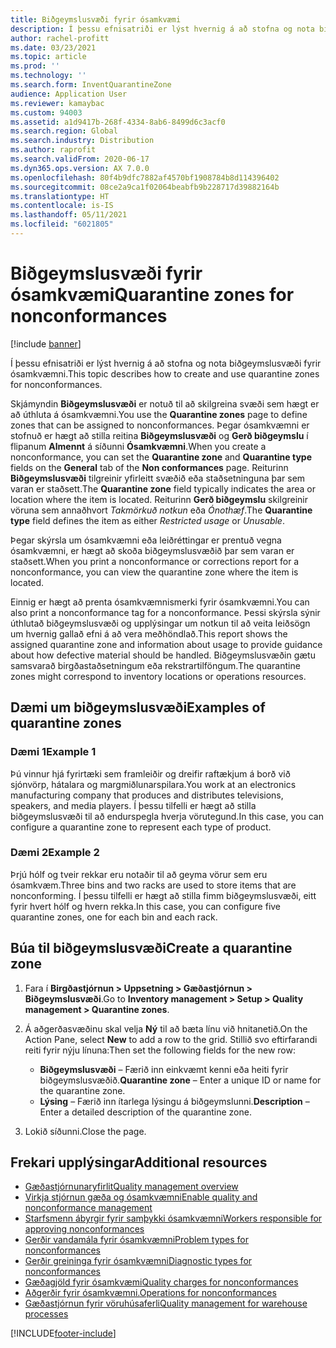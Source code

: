 ```yaml
---
title: Biðgeymslusvæði fyrir ósamkvæmi
description: Í þessu efnisatriði er lýst hvernig á að stofna og nota biðgeymslusvæði fyrir ósamkvæmni.
author: rachel-profitt
ms.date: 03/23/2021
ms.topic: article
ms.prod: ''
ms.technology: ''
ms.search.form: InventQuarantineZone
audience: Application User
ms.reviewer: kamaybac
ms.custom: 94003
ms.assetid: a1d9417b-268f-4334-8ab6-8499d6c3acf0
ms.search.region: Global
ms.search.industry: Distribution
ms.author: raprofit
ms.search.validFrom: 2020-06-17
ms.dyn365.ops.version: AX 7.0.0
ms.openlocfilehash: 80f4b9dfc7882af4570bf1908784b8d114396402
ms.sourcegitcommit: 08ce2a9ca1f02064beabfb9b228717d39882164b
ms.translationtype: HT
ms.contentlocale: is-IS
ms.lasthandoff: 05/11/2021
ms.locfileid: "6021805"
---
```

# <a name="quarantine-zones-for-nonconformances"></a><span data-ttu-id="a3738-103">Biðgeymslusvæði fyrir ósamkvæmi</span><span class="sxs-lookup"><span data-stu-id="a3738-103">Quarantine zones for nonconformances</span></span>

[!include [banner](../includes/banner.md)]

<span data-ttu-id="a3738-104">Í þessu efnisatriði er lýst hvernig á að stofna og nota biðgeymslusvæði fyrir ósamkvæmni.</span><span class="sxs-lookup"><span data-stu-id="a3738-104">This topic describes how to create and use quarantine zones for nonconformances.</span></span>

<span data-ttu-id="a3738-105">Skjámyndin **Biðgeymslusvæði** er notuð til að skilgreina svæði sem hægt er að úthluta á ósamkvæmni.</span><span class="sxs-lookup"><span data-stu-id="a3738-105">You use the **Quarantine zones** page to define zones that can be assigned to nonconformances.</span></span> <span data-ttu-id="a3738-106">Þegar ósamkvæmni er stofnuð er hægt að stilla reitina **Biðgeymslusvæði** og **Gerð biðgeymslu** í flipanum **Almennt** á síðunni **Ósamkvæmni**.</span><span class="sxs-lookup"><span data-stu-id="a3738-106">When you create a nonconformance, you can set the **Quarantine zone** and **Quarantine type** fields on the **General** tab of the **Non conformances** page.</span></span> <span data-ttu-id="a3738-107">Reiturinn **Biðgeymslusvæði** tilgreinir yfirleitt svæðið eða staðsetninguna þar sem varan er staðsett.</span><span class="sxs-lookup"><span data-stu-id="a3738-107">The **Quarantine zone** field typically indicates the area or location where the item is located.</span></span> <span data-ttu-id="a3738-108">Reiturinn **Gerð biðgeymslu** skilgreinir vöruna sem annaðhvort *Takmörkuð notkun* eða *Ónothæf*.</span><span class="sxs-lookup"><span data-stu-id="a3738-108">The **Quarantine type** field defines the item as either *Restricted usage* or *Unusable*.</span></span>

<span data-ttu-id="a3738-109">Þegar skýrsla um ósamkvæmni eða leiðréttingar er prentuð vegna ósamkvæmni, er hægt að skoða biðgeymslusvæðið þar sem varan er staðsett.</span><span class="sxs-lookup"><span data-stu-id="a3738-109">When you print a nonconformance or corrections report for a nonconformance, you can view the quarantine zone where the item is located.</span></span>

<span data-ttu-id="a3738-110">Einnig er hægt að prenta ósamkvæmnismerki fyrir ósamkvæmni.</span><span class="sxs-lookup"><span data-stu-id="a3738-110">You can also print a nonconformance tag for a nonconformance.</span></span> <span data-ttu-id="a3738-111">Þessi skýrsla sýnir úthlutað biðgeymslusvæði og upplýsingar um notkun til að veita leiðsögn um hvernig gallað efni á að vera meðhöndlað.</span><span class="sxs-lookup"><span data-stu-id="a3738-111">This report shows the assigned quarantine zone and information about usage to provide guidance about how defective material should be handled.</span></span> <span data-ttu-id="a3738-112">Biðgeymslusvæðin gætu samsvarað birgðastaðsetningum eða rekstrartilföngum.</span><span class="sxs-lookup"><span data-stu-id="a3738-112">The quarantine zones might correspond to inventory locations or operations resources.</span></span>

## <a name="examples-of-quarantine-zones"></a><span data-ttu-id="a3738-113">Dæmi um biðgeymslusvæði</span><span class="sxs-lookup"><span data-stu-id="a3738-113">Examples of quarantine zones</span></span>

### <a name="example-1"></a><span data-ttu-id="a3738-114">Dæmi 1</span><span class="sxs-lookup"><span data-stu-id="a3738-114">Example 1</span></span>

<span data-ttu-id="a3738-115">Þú vinnur hjá fyrirtæki sem framleiðir og dreifir raftækjum á borð við sjónvörp, hátalara og margmiðlunarspilara.</span><span class="sxs-lookup"><span data-stu-id="a3738-115">You work at an electronics manufacturing company that produces and distributes televisions, speakers, and media players.</span></span> <span data-ttu-id="a3738-116">Í þessu tilfelli er hægt að stilla biðgeymslusvæði til að endurspegla hverja vörutegund.</span><span class="sxs-lookup"><span data-stu-id="a3738-116">In this case, you can configure a quarantine zone to represent each type of product.</span></span>

### <a name="example-2"></a><span data-ttu-id="a3738-117">Dæmi 2</span><span class="sxs-lookup"><span data-stu-id="a3738-117">Example 2</span></span>

<span data-ttu-id="a3738-118">Þrjú hólf og tveir rekkar eru notaðir til að geyma vörur sem eru ósamkvæm.</span><span class="sxs-lookup"><span data-stu-id="a3738-118">Three bins and two racks are used to store items that are nonconforming.</span></span> <span data-ttu-id="a3738-119">Í þessu tilfelli er hægt að stilla fimm biðgeymslusvæði, eitt fyrir hvert hólf og hvern rekka.</span><span class="sxs-lookup"><span data-stu-id="a3738-119">In this case, you can configure five quarantine zones, one for each bin and each rack.</span></span>

## <a name="create-a-quarantine-zone"></a><span data-ttu-id="a3738-120">Búa til biðgeymslusvæði</span><span class="sxs-lookup"><span data-stu-id="a3738-120">Create a quarantine zone</span></span>

1. <span data-ttu-id="a3738-121">Fara í **Birgðastjórnun \> Uppsetning \> Gæðastjórnun \> Biðgeymslusvæði**.</span><span class="sxs-lookup"><span data-stu-id="a3738-121">Go to **Inventory management \> Setup \> Quality management \> Quarantine zones**.</span></span>
1. <span data-ttu-id="a3738-122">Á aðgerðasvæðinu skal velja **Ný** til að bæta línu við hnitanetið.</span><span class="sxs-lookup"><span data-stu-id="a3738-122">On the Action Pane, select **New** to add a row to the grid.</span></span> <span data-ttu-id="a3738-123">Stillið svo eftirfarandi reiti fyrir nýju línuna:</span><span class="sxs-lookup"><span data-stu-id="a3738-123">Then set the following fields for the new row:</span></span>

    - <span data-ttu-id="a3738-124">**Biðgeymslusvæði** – Færið inn einkvæmt kenni eða heiti fyrir biðgeymslusvæðið.</span><span class="sxs-lookup"><span data-stu-id="a3738-124">**Quarantine zone** – Enter a unique ID or name for the quarantine zone.</span></span>
    - <span data-ttu-id="a3738-125">**Lýsing** – Færið inn ítarlega lýsingu á biðgeymslunni.</span><span class="sxs-lookup"><span data-stu-id="a3738-125">**Description** – Enter a detailed description of the quarantine zone.</span></span>

1. <span data-ttu-id="a3738-126">Lokið síðunni.</span><span class="sxs-lookup"><span data-stu-id="a3738-126">Close the page.</span></span>

## <a name="additional-resources"></a><span data-ttu-id="a3738-127">Frekari upplýsingar</span><span class="sxs-lookup"><span data-stu-id="a3738-127">Additional resources</span></span>

- [<span data-ttu-id="a3738-128">Gæðastjórnunaryfirlit</span><span class="sxs-lookup"><span data-stu-id="a3738-128">Quality management overview</span></span>](quality-management-processes.md)
- [<span data-ttu-id="a3738-129">Virkja stjórnun gæða og ósamkvæmni</span><span class="sxs-lookup"><span data-stu-id="a3738-129">Enable quality and nonconformance management</span></span>](enable-quality-management.md)
- [<span data-ttu-id="a3738-130">Starfsmenn ábyrgir fyrir samþykki ósamkvæmni</span><span class="sxs-lookup"><span data-stu-id="a3738-130">Workers responsible for approving nonconformances</span></span>](quality-responsible-workers.md)
- [<span data-ttu-id="a3738-131">Gerðir vandamála fyrir ósamkvæmni</span><span class="sxs-lookup"><span data-stu-id="a3738-131">Problem types for nonconformances</span></span>](quality-quarantine-zones.md)
- [<span data-ttu-id="a3738-132">Gerðir greininga fyrir ósamkvæmni</span><span class="sxs-lookup"><span data-stu-id="a3738-132">Diagnostic types for nonconformances</span></span>](quality-diagnostic-types.md)
- [<span data-ttu-id="a3738-133">Gæðagjöld fyrir ósamkvæmi</span><span class="sxs-lookup"><span data-stu-id="a3738-133">Quality charges for nonconformances</span></span>](quality-charges.md)
- [<span data-ttu-id="a3738-134">Aðgerðir fyrir ósamkvæmni.</span><span class="sxs-lookup"><span data-stu-id="a3738-134">Operations for nonconformances</span></span>](quality-operations.md)
- [<span data-ttu-id="a3738-135">Gæðastjórnun fyrir vöruhúsaferli</span><span class="sxs-lookup"><span data-stu-id="a3738-135">Quality management for warehouse processes</span></span>](quality-management-for-warehouses-processes.md)

[!INCLUDE[footer-include](../../includes/footer-banner.md)]
